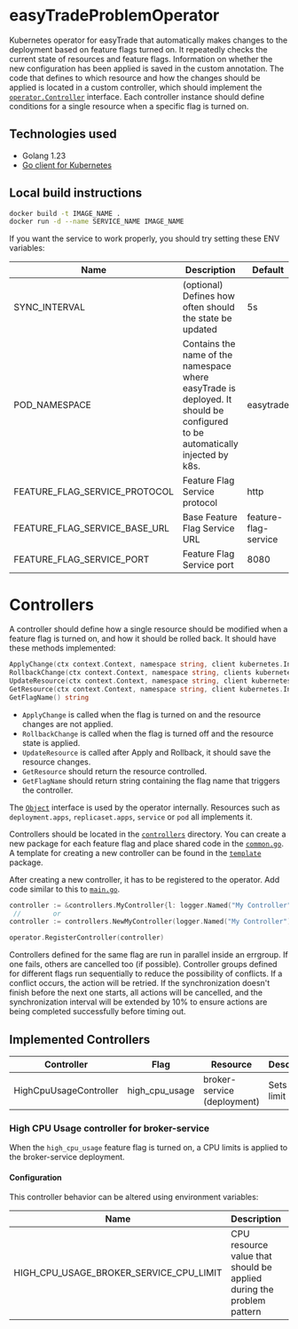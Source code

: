 # easyTradeProblemOperator

Kubernetes operator for easyTrade that automatically makes changes to the deployment based on feature flags turned on. It repeatedly checks the current state of resources and feature flags. Information on whether the new configuration has been applied is saved in the custom annotation. The code that defines to which resource and how the changes should be applied is located in a custom controller, which should implement the [`operator.Controller`](./operator/controller.go) interface. Each controller instance should define conditions for a single resource when a specific flag is turned on.

## Technologies used

- Golang 1.23
- [Go client for Kubernetes](https://github.com/kubernetes/client-go)

## Local build instructions

```bash
docker build -t IMAGE_NAME .
docker run -d --name SERVICE_NAME IMAGE_NAME
```

If you want the service to work properly, you should try setting these ENV variables:

| Name                          | Description                                                                                                                  | Default              |
| ----------------------------- | ---------------------------------------------------------------------------------------------------------------------------- | -------------------- |
| SYNC_INTERVAL                 | (optional) Defines how often should the state be updated                                                                     | 5s                   |
| POD_NAMESPACE                 | Contains the name of the namespace where easyTrade is deployed. It should be configured to be automatically injected by k8s. | easytrade            |
| FEATURE_FLAG_SERVICE_PROTOCOL | Feature Flag Service protocol                                                                                                | http                 |
| FEATURE_FLAG_SERVICE_BASE_URL | Base Feature Flag Service URL                                                                                                | feature-flag-service |
| FEATURE_FLAG_SERVICE_PORT     | Feature Flag Service port                                                                                                    | 8080                 |

# Controllers

A controller should define how a single resource should be modified when a feature flag is turned on, and how it should be rolled back. It should have these methods implemented:

```go
ApplyChange(ctx context.Context, namespace string, client kubernetes.Interface, obj Object) error
RollbackChange(ctx context.Context, namespace string, clients kubernetes.Interface, obj Object) error
UpdateResource(ctx context.Context, namespace string, client kubernetes.Interface, obj Object) error
GetResource(ctx context.Context, namespace string, client kubernetes.Interface) (obj Object, err error)
GetFlagName() string
```

- `ApplyChange` is called when the flag is turned on and the resource changes are not applied.
- `RollbackChange` is called when the flag is turned off and the resource state is applied.
- `UpdateResource` is called after Apply and Rollback, it should save the resource changes.
- `GetResource` should return the resource controlled.
- `GetFlagName` should return string containing the flag name that triggers the controller.

The [`Object`](./operator/controller.go) interface is used by the operator internally. Resources such as `deployment.apps`, `replicaset.apps`, `service` or `pod` all implements it.

Controllers should be located in the [`controllers`](./controllers/) directory. You can create a new package for each feature flag and place shared code in the [`common.go`](./controllers/common.go). A template for creating a new controller can be found in the [`template`](./examples/template/template.go) package.

After creating a new controller, it has to be registered to the operator. Add code similar to this to [`main.go`](./main.go).

```go
controller := &controllers.MyController{l: logger.Named("My Controller")}
 //        or
controller := controllers.NewMyController(logger.Named("My Controller"))

operator.RegisterController(controller)
```

Controllers defined for the same flag are run in parallel inside an errgroup. If one fails, others are cancelled too (if possible). Controller groups defined for different flags run sequentially to reduce the possibility of conflicts. If a conflict occurs, the action will be retried. If the synchronization doesn't finish before the next one starts, all actions will be cancelled, and the synchronization interval will be extended by 10% to ensure actions are being completed successfully before timing out.

## Implemented Controllers

| Controller             | Flag           | Resource                    | Description      |
| ---------------------- | -------------- | --------------------------- | ---------------- |
| HighCpuUsageController | high_cpu_usage | broker-service (deployment) | Sets a CPU limit |

### High CPU Usage controller for broker-service

When the `high_cpu_usage` feature flag is turned on, a CPU limits is applied to the broker-service deployment.

#### Configuration

This controller behavior can be altered using environment variables:

| Name                                    | Description                                                          | Default |
| --------------------------------------- | -------------------------------------------------------------------- | ------- |
| HIGH_CPU_USAGE_BROKER_SERVICE_CPU_LIMIT | CPU resource value that should be applied during the problem pattern | 300m    |